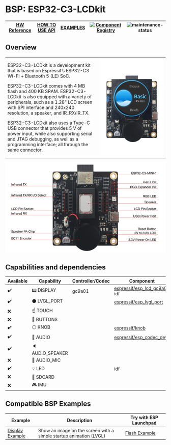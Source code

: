 # BSP: ESP32-C3-LCDkit

| [HW Reference](https://docs.espressif.com/projects/espressif-esp-dev-kits/en/latest/esp32c3/esp32-c3-lcdkit/user_guide.html) | [HOW TO USE API](API.md) | [EXAMPLES](#compatible-bsp-examples) | [![Component Registry](https://components.espressif.com/components/espressif/esp32_c3_lcdkit/badge.svg)](https://components.espressif.com/components/espressif/esp32_c3_lcdkit) | ![maintenance-status](https://img.shields.io/badge/maintenance-actively--developed-brightgreen.svg) |
| --- | --- | --- | --- | -- |

## Overview

<table>
<tr><td>

ESP32-C3-LCDkit is a development kit that is based on Espressif’s ESP32-C3 Wi-Fi + Bluetooth 5 (LE) SoC.

ESP32-C3-LCDkit comes with 4 MB flash and 400 KB SRAM. ESP32-C3-LCDkit is also equipped with a variety of peripherals, such as a 1.28" LCD screen with SPI interface and 240x240 resolution, a speaker, and IR_RX/IR_TX.

ESP32-C3-LCDkit also uses a Type-C USB connector that provides 5 V of power input, while also supporting serial and JTAG debugging, as well as a programming interface; all through the same connector.

</td><td width="200">
  <img src="doc/esp32_c3_lcdkit.webp">
</td></tr>
</table>

![image](doc/pic.png)

## Capabilities and dependencies

<div align="center">
<!-- START_DEPENDENCIES -->

|     Available    |       Capability       |Controller/Codec|                                                Component                                               |    Version   |
|------------------|------------------------|----------------|--------------------------------------------------------------------------------------------------------|--------------|
|:heavy_check_mark:|     :pager: DISPLAY    |     gc9a01     |[espressif/esp_lcd_gc9a01](https://components.espressif.com/components/espressif/esp_lcd_gc9a01)<br/>idf|^2<br/>>=5.0.0|
|:heavy_check_mark:|:black_circle: LVGL_PORT|                |     [espressif/esp_lvgl_port](https://components.espressif.com/components/espressif/esp_lvgl_port)     |      ^2      |
|        :x:       |    :point_up: TOUCH    |                |                                                                                                        |              |
|        :x:       | :radio_button: BUTTONS |                |                                                                                                        |              |
|:heavy_check_mark:|   :white_circle: KNOB  |                |              [espressif/knob](https://components.espressif.com/components/espressif/knob)              |      ^1      |
|:heavy_check_mark:|  :musical_note: AUDIO  |                |     [espressif/esp_codec_dev](https://components.espressif.com/components/espressif/esp_codec_dev)     |     ~1.5     |
|:heavy_check_mark:| :speaker: AUDIO_SPEAKER|                |                                                                                                        |              |
|        :x:       | :microphone: AUDIO_MIC |                |                                                                                                        |              |
|:heavy_check_mark:|       :bulb: LED       |                |                                                   idf                                                  |    >=5.0.0   |
|        :x:       |  :floppy_disk: SDCARD  |                |                                                                                                        |              |
|        :x:       |    :video_game: IMU    |                |                                                                                                        |              |

<!-- END_DEPENDENCIES -->
</div>

## Compatible BSP Examples

<div align="center">
<!-- START_EXAMPLES -->

| Example | Description | Try with ESP Launchpad |
| ------- | ----------- | ---------------------- |
| [Display Example](https://github.com/espressif/esp-bsp/tree/master/examples/display) | Show an image on the screen with a simple startup animation (LVGL) | [Flash Example](https://espressif.github.io/esp-launchpad/?flashConfigURL=https://espressif.github.io/esp-bsp/config.toml&app=display-) |

<!-- END_EXAMPLES -->
</div>

<!-- START_BENCHMARK -->
<!-- END_BENCHMARK -->
